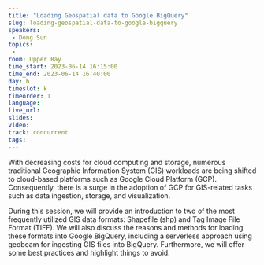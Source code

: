 ```yaml
---
title: "Loading Geospatial data to Google BigQuery"
slug: loading-geospatial-data-to-google-bigquery
speakers:
 - Dong Sun
topics:
 - 
room: Upper Bay
time_start: 2023-06-14 16:15:00
time_end: 2023-06-14 16:40:00
day: b
timeslot: k
timeorder: 1
language: 
live_url: 
slides: 
video: 
track: concurrent
tags:
---
```


With decreasing costs for cloud computing and storage, numerous traditional Geographic Information System (GIS) workloads are being shifted to cloud-based platforms such as Google Cloud Platform (GCP). Consequently, there is a surge in the adoption of GCP for GIS-related tasks such as data ingestion, storage, and visualization.
 
 
 
 During this session, we will provide an introduction to two of the most frequently utilized GIS data formats: Shapefile (shp) and Tag Image File Format (TIFF). We will also discuss the reasons and methods for loading these formats into Google BigQuery, including a serverless approach using geobeam for ingesting GIS files into BigQuery. Furthermore, we will offer some best practices and highlight things to avoid.